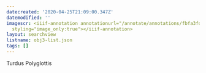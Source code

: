 ```yaml
---
datecreated: '2020-04-25T21:09:00.347Z'
datemodified: ''
imagescr: <iiif-annotation annotationurl="/annotate/annotations/fbfa3fdc-8738-11ea-bbb4-5254008afee6.json"
  styling="image_only:true"></iiif-annotation>
layout: searchview
listname: obj3-list.json
tags: []
---
```

Turdus Polyglottis